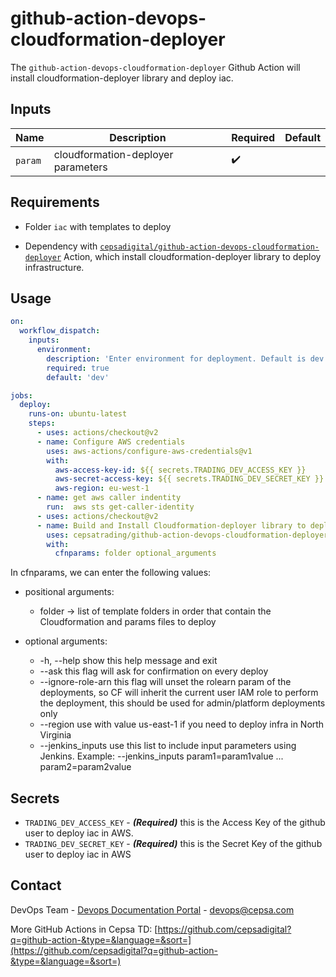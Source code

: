 # github-action-devops-cloudformation-deployer

The `github-action-devops-cloudformation-deployer` Github Action will install cloudformation-deployer library and deploy iac.

## Inputs

| Name | Description | Required |Default |
| --- | --- | --- | --- |
| `param` | cloudformation-deployer parameters | :heavy_check_mark: | |

## Requirements

* Folder `iac` with templates to deploy

* Dependency with [`cepsadigital/github-action-devops-cloudformation-deployer`](https://github.com/cepsadigital/github-action-devops-cloudformation-deployer) Action, which install cloudformation-deployer library to deploy infrastructure.

## Usage

```yaml
on:
  workflow_dispatch:
    inputs:
      environment:
        description: 'Enter environment for deployment. Default is dev'
        required: true
        default: 'dev'

jobs:
  deploy:
    runs-on: ubuntu-latest
    steps:
      - uses: actions/checkout@v2    
      - name: Configure AWS credentials
        uses: aws-actions/configure-aws-credentials@v1
        with: 
          aws-access-key-id: ${{ secrets.TRADING_DEV_ACCESS_KEY }}
          aws-secret-access-key: ${{ secrets.TRADING_DEV_SECRET_KEY }}
          aws-region: eu-west-1
      - name: get aws caller indentity
        run:  aws sts get-caller-identity
      - uses: actions/checkout@v2
      - name: Build and Install Cloudformation-deployer library to deploy cloudformation in aws
        uses: cepsatrading/github-action-devops-cloudformation-deployer@master
        with:
          cfnparams: folder optional_arguments
```
In cfnparams, we can enter the following values:
* positional arguments:

  -  folder -> list of template folders in order that contain the Cloudformation and params files to deploy

* optional arguments:
  -  -h, --help         show this help message and exit
  -  --ask              this flag will ask for confirmation on every deploy
  -  --ignore-role-arn  this flag will unset the rolearn param of the deployments, so CF will inherit the current user IAM role to perform the deployment, this should be used for admin/platform deployments only
  -  --region           use with value us-east-1 if you need to deploy infra in North Virginia
  -  --jenkins_inputs   use this list to include input parameters using Jenkins. Example: --jenkins_inputs param1=param1value ... param2=param2value

## Secrets

- `TRADING_DEV_ACCESS_KEY` - **_(Required)_** this is the Access Key of the github user to deploy iac in AWS.
- `TRADING_DEV_SECRET_KEY` - **_(Required)_** this is the Secret Key of the github user to deploy iac in AWS

## Contact

DevOps Team - [Devops Documentation Portal](https://doc.devops.cepsacorp.com/) - devops@cepsa.com

More GitHub Actions in Cepsa TD: [https://github.com/cepsadigital?q=github-action-&type=&language=&sort=](https://github.com/cepsadigital?q=github-action-&type=&language=&sort=)
